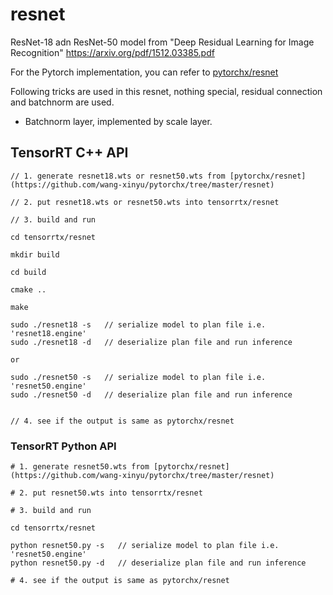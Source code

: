 # resnet

ResNet-18 adn ResNet-50 model from "Deep Residual Learning for Image Recognition" <https://arxiv.org/pdf/1512.03385.pdf>

For the Pytorch implementation, you can refer to [pytorchx/resnet](https://github.com/wang-xinyu/pytorchx/tree/master/resnet)

Following tricks are used in this resnet, nothing special, residual connection and batchnorm are used.

- Batchnorm layer, implemented by scale layer.

## TensorRT C++ API

```
// 1. generate resnet18.wts or resnet50.wts from [pytorchx/resnet](https://github.com/wang-xinyu/pytorchx/tree/master/resnet)

// 2. put resnet18.wts or resnet50.wts into tensorrtx/resnet

// 3. build and run

cd tensorrtx/resnet

mkdir build

cd build

cmake ..

make

sudo ./resnet18 -s   // serialize model to plan file i.e. 'resnet18.engine'
sudo ./resnet18 -d   // deserialize plan file and run inference

or

sudo ./resnet50 -s   // serialize model to plan file i.e. 'resnet50.engine'
sudo ./resnet50 -d   // deserialize plan file and run inference


// 4. see if the output is same as pytorchx/resnet
```

### TensorRT Python API

```
# 1. generate resnet50.wts from [pytorchx/resnet](https://github.com/wang-xinyu/pytorchx/tree/master/resnet)

# 2. put resnet50.wts into tensorrtx/resnet

# 3. build and run

cd tensorrtx/resnet

python resnet50.py -s   // serialize model to plan file i.e. 'resnet50.engine'
python resnet50.py -d   // deserialize plan file and run inference

# 4. see if the output is same as pytorchx/resnet
```
